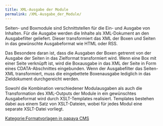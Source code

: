 ```yaml
---
title: XML-Ausgabe der Module
permalink: /XML-Ausgabe_der_Module/
---
```


Seiten- und Boxmodule sind Schnittstellen für die Ein- und Ausgabe von Inhalten. Für die Ausgabe werden die Inhalte als XML-Dokument an den Ausgabefilter geliefert. Dieser transformiert das XML der Boxen und Seiten in das gewünschte Ausgabeformat wie HTML oder RSS.

Das Besondere daran ist, dass die Ausgaben der Boxen getrennt von der Ausgabe der Seiten in das Zielformat transformiert wird. Wenn eine Box mit einer Seite verknüpft ist, wird die Boxausgabe in das XML der Seite in Form eines CDATA-Abschnittes eingebunden. Wenn der Ausgabefilter das Seiten-XML transformiert, muss die eingebettete Boxenausgabe lediglich in das Zieldokument durchgereicht werden.

Sowohl die Kombination verschiedener Modulausgaben als auch die Transformation des XML-Outputs der Module in ein gewünschtes Ausgabeformat wird durch XSLT-Templates realisiert. Templates bestehen dabei aus einem Satz von XSLT-Dateien, wobei für jedes Modul eine separate XSLT-Datei vorliegt.

[Kategorie:Formatvorlagen in papaya CMS](/Kategorie:Formatvorlagen_in_papaya_CMS "wikilink")